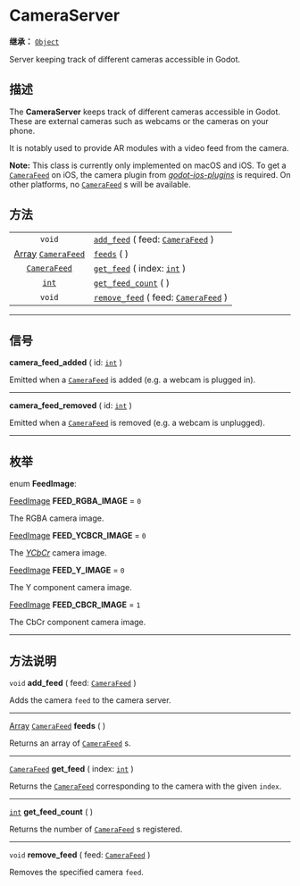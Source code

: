 <!-- ⚠ 请勿编辑本文件 ⚠ -->
<!-- 本文档使用脚本从 WeDot 引擎源码仓库生成。 -->
<!-- 生成脚本：https://github.com/WeDot-Engine/WeDot/tree/4.3/doc/tools/make_md.py； -->
<!-- 原文件：https://github.com/WeDot-Engine/WeDot/tree/4.3/doc/classes/CameraServer.xml。 -->

<div id="_class_cameraserver"></div>

# CameraServer

**继承：** [`Object`](class_object.md)

Server keeping track of different cameras accessible in Godot.

## 描述

The **CameraServer** keeps track of different cameras accessible in Godot. These are external cameras such as webcams or the cameras on your phone.

It is notably used to provide AR modules with a video feed from the camera.

 **Note:** This class is currently only implemented on macOS and iOS. To get a [`CameraFeed`](class_camerafeed.md) on iOS, the camera plugin from [*godot-ios-plugins*](https://github.com/godotengine/godot-ios-plugins) is required. On other platforms, no [`CameraFeed`](class_camerafeed.md) s will be available.

## 方法

|||
|:-:|:--|
| `void`                                                      | [`add_feed`](class_cameraservermd#class_cameraserver_method_add_feed) ( feed: [`CameraFeed`](class_camerafeed.md) )       |
| [Array](class_array.md) [`CameraFeed`](class_camerafeed.md) | [`feeds`](class_cameraservermd#class_cameraserver_method_feeds) ( )                                                       |
| [`CameraFeed`](class_camerafeed.md)                         | [`get_feed`](class_cameraservermd#class_cameraserver_method_get_feed) ( index: [`int`](class_int.md) )                    |
| [`int`](class_int.md)                                       | [`get_feed_count`](class_cameraservermd#class_cameraserver_method_get_feed_count) ( )                                     |
| `void`                                                      | [`remove_feed`](class_cameraservermd#class_cameraserver_method_remove_feed) ( feed: [`CameraFeed`](class_camerafeed.md) ) |

<!-- rst-class:: classref-section-separator -->

---

## 信号

<div id="_class_class_cameraserver_signal_camera_feed_added"></div>

**camera_feed_added** ( id: [`int`](class_int.md) ) <div id="class_cameraserver_signal_camera_feed_added"></div>

Emitted when a [`CameraFeed`](class_camerafeed.md) is added (e.g. a webcam is plugged in).

<!-- rst-class:: classref-item-separator -->

---

<div id="_class_class_cameraserver_signal_camera_feed_removed"></div>

**camera_feed_removed** ( id: [`int`](class_int.md) ) <div id="class_cameraserver_signal_camera_feed_removed"></div>

Emitted when a [`CameraFeed`](class_camerafeed.md) is removed (e.g. a webcam is unplugged).

<!-- rst-class:: classref-section-separator -->

---

## 枚举

<div id="_class_enum_cameraserver_feedimage"></div>

enum **FeedImage**: <div id="enum_cameraserver_feedimage"></div>

<div id="_class_cameraserver_constant_feed_rgba_image"></div>

[FeedImage](#enum_cameraserver_feedimage) **FEED_RGBA_IMAGE** = ``0``

The RGBA camera image.

<div id="_class_cameraserver_constant_feed_ycbcr_image"></div>

[FeedImage](#enum_cameraserver_feedimage) **FEED_YCBCR_IMAGE** = ``0``

The [*YCbCr*](https://en.wikipedia.org/wiki/YCbCr) camera image.

<div id="_class_cameraserver_constant_feed_y_image"></div>

[FeedImage](#enum_cameraserver_feedimage) **FEED_Y_IMAGE** = ``0``

The Y component camera image.

<div id="_class_cameraserver_constant_feed_cbcr_image"></div>

[FeedImage](#enum_cameraserver_feedimage) **FEED_CBCR_IMAGE** = ``1``

The CbCr component camera image.

<!-- rst-class:: classref-section-separator -->

---

## 方法说明

<div id="_class_cameraserver_method_add_feed"></div>

`void` **add_feed** ( feed: [`CameraFeed`](class_camerafeed.md) )<div id="class_cameraserver_method_add_feed"></div>

Adds the camera `feed` to the camera server.

<!-- rst-class:: classref-item-separator -->

---

<div id="_class_cameraserver_method_feeds"></div>

[Array](class_array.md) [`CameraFeed`](class_camerafeed.md) **feeds** ( )<div id="class_cameraserver_method_feeds"></div>

Returns an array of [`CameraFeed`](class_camerafeed.md) s.

<!-- rst-class:: classref-item-separator -->

---

<div id="_class_cameraserver_method_get_feed"></div>

[`CameraFeed`](class_camerafeed.md) **get_feed** ( index: [`int`](class_int.md) )<div id="class_cameraserver_method_get_feed"></div>

Returns the [`CameraFeed`](class_camerafeed.md) corresponding to the camera with the given `index`.

<!-- rst-class:: classref-item-separator -->

---

<div id="_class_cameraserver_method_get_feed_count"></div>

[`int`](class_int.md) **get_feed_count** ( )<div id="class_cameraserver_method_get_feed_count"></div>

Returns the number of [`CameraFeed`](class_camerafeed.md) s registered.

<!-- rst-class:: classref-item-separator -->

---

<div id="_class_cameraserver_method_remove_feed"></div>

`void` **remove_feed** ( feed: [`CameraFeed`](class_camerafeed.md) )<div id="class_cameraserver_method_remove_feed"></div>

Removes the specified camera `feed`.

[^virtual]: 本方法通常需要用户覆盖才能生效。
[^const]: 本方法无副作用，不会修改该实例的任何成员变量。
[^vararg]: 本方法除了能接受在此处描述的参数外，还能够继续接受任意数量的参数。
[^constructor]: 本方法用于构造某个类型。
[^static]: 调用本方法无需实例，可直接使用类名进行调用。
[^operator]: 本方法描述的是使用本类型作为左操作数的有效运算符。
[^bitfield]: 这个值是由下列位标志构成位掩码的整数。
[^void]: 无返回值。
